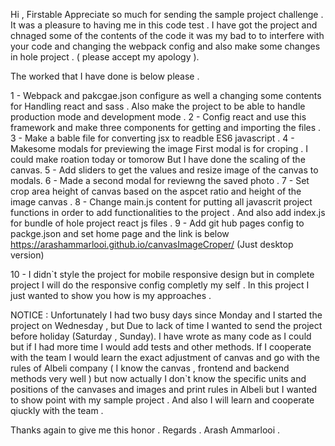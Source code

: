 Hi , 
Firstable Appreciate so much for sending the sample project challenge .
It was a pleasure to having me in this code test . 
I have got the project and chnaged some of the contents of the code it was my bad to to interfere with your code and changing the webpack config and also make some changes in hole project . ( please accept my apology ).

The worked that I have done is below please . 

1 - Webpack  and pakcgae.json configure as well a changing some contents for Handling react and sass . Also make the project to be able to handle production mode and development mode . 
2 - Config react and use this framework and make three components for getting and importing the files .
3 - Make a bable file for converting jsx to readble ES6 javascript .
4 - Makesome modals for previewing the image First modal is for croping . I could make roation today or tomorow But I have done the scaling of the canvas.
5 - Add sliders to get the values and resize image of the canvas to modals.
6 - Made a second modal for reviewng the saved photo . 
7 - Set crop area height of canvas based on the aspcet ratio and height of the image canvas . 
8 - Change main.js content for putting all javascrit project functions in order to add functionalities to the project . And also add index.js for bundle of hole project react js files .
9 - Add git hub pages config to packge.json and set home page and the link is below 
https://arashammarlooi.github.io/canvasImageCroper/
(Just desktop version)

10 - I didn`t style the project for mobile responsive design but in complete project I will do the responsive config completly my self . In this project I just wanted to show you how is my approaches . 

NOTICE : Unfortunately I had two busy days since Monday and I started the project on Wednesday  , but Due to lack of time I wanted to send the project before holiday (Saturday , Sunday). I have wrote as many code as I could but if I had more time I would add tests and other methods. 
If I cooperate with the team I would learn the exact adjustment of canvas and go with the rules  of Albeli company ( I know the canvas ,  frontend and backend methods very well ) but now actually I don`t know the specific units and positions of the canvases and images and print rules in Albeli but I wanted to show point with my sample project . And also I will learn and cooperate qiuckly with the team . 

Thanks again to give me this honor .
Regards .
Arash Ammarlooi .
